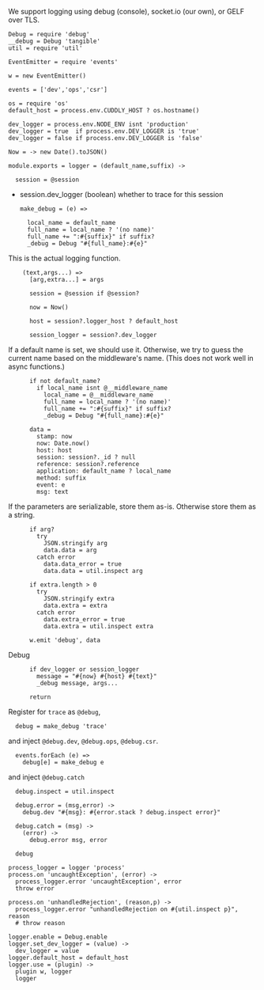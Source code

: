 We support logging using debug (console), socket.io (our own), or GELF over TLS.

    Debug = require 'debug'
    __debug = Debug 'tangible'
    util = require 'util'

    EventEmitter = require 'events'

    w = new EventEmitter()

    events = ['dev','ops','csr']

    os = require 'os'
    default_host = process.env.CUDDLY_HOST ? os.hostname()

    dev_logger = process.env.NODE_ENV isnt 'production'
    dev_logger = true  if process.env.DEV_LOGGER is 'true'
    dev_logger = false if process.env.DEV_LOGGER is 'false'

    Now = -> new Date().toJSON()

    module.exports = logger = (default_name,suffix) ->

      session = @session

* session.dev_logger (boolean) whether to trace for this session

      make_debug = (e) =>

        local_name = default_name
        full_name = local_name ? '(no name)'
        full_name += ":#{suffix}" if suffix?
        _debug = Debug "#{full_name}:#{e}"

This is the actual logging function.

        (text,args...) =>
          [arg,extra...] = args

          session = @session if @session?

          now = Now()

          host = session?.logger_host ? default_host

          session_logger = session?.dev_logger

If a default name is set, we should use it.
Otherwise, we try to guess the current name based on the middleware's name. (This does not work well in async functions.)

          if not default_name?
            if local_name isnt @__middleware_name
              local_name = @__middleware_name
              full_name = local_name ? '(no name)'
              full_name += ":#{suffix}" if suffix?
              _debug = Debug "#{full_name}:#{e}"

          data =
            stamp: now
            now: Date.now()
            host: host
            session: session?._id ? null
            reference: session?.reference
            application: default_name ? local_name
            method: suffix
            event: e
            msg: text

If the parameters are serializable, store them as-is.
Otherwise store them as a string.

          if arg?
            try
              JSON.stringify arg
              data.data = arg
            catch error
              data.data_error = true
              data.data = util.inspect arg

          if extra.length > 0
            try
              JSON.stringify extra
              data.extra = extra
            catch error
              data.extra_error = true
              data.extra = util.inspect extra

          w.emit 'debug', data

Debug

          if dev_logger or session_logger
            message = "#{now} #{host} #{text}"
            _debug message, args...

          return

Register for `trace` as `@debug`,

      debug = make_debug 'trace'

and inject `@debug.dev`, `@debug.ops`, `@debug.csr`.

      events.forEach (e) =>
        debug[e] = make_debug e

and inject `@debug.catch`

      debug.inspect = util.inspect

      debug.error = (msg,error) ->
        debug.dev "#{msg}: #{error.stack ? debug.inspect error}"

      debug.catch = (msg) ->
        (error) ->
          debug.error msg, error

      debug

    process_logger = logger 'process'
    process.on 'uncaughtException', (error) ->
      process_logger.error 'uncaughtException', error
      throw error

    process.on 'unhandledRejection', (reason,p) ->
      process_logger.error "unhandledRejection on #{util.inspect p}", reason
      # throw reason

    logger.enable = Debug.enable
    logger.set_dev_logger = (value) ->
      dev_logger = value
    logger.default_host = default_host
    logger.use = (plugin) ->
      plugin w, logger
      logger
